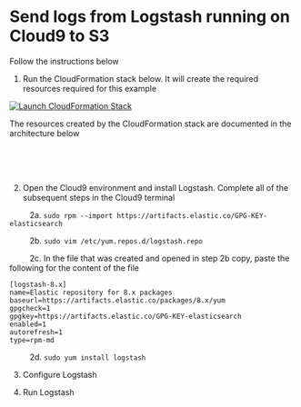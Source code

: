 # Send logs from Logstash running on Cloud9 to S3
Follow the instructions below

1. Run the CloudFormation stack below. It will create the required resources required for this example

[![Launch CloudFormation Stack](https://sharkech-public.s3.amazonaws.com/misc-public/cloudformation-launch-stack.png)]()

The resources created by the CloudFormation stack are documented in the architecture below

</br></br></br>

2. Open the Cloud9 environment and install Logstash. Complete all of the subsequent steps in the Cloud9 terminal

&nbsp;&nbsp;&nbsp;&nbsp;&nbsp;&nbsp;&nbsp;&nbsp; 2a. ```sudo rpm --import https://artifacts.elastic.co/GPG-KEY-elasticsearch```

&nbsp;&nbsp;&nbsp;&nbsp;&nbsp;&nbsp;&nbsp;&nbsp; 2b. ```sudo vim /etc/yum.repos.d/logstash.repo```

&nbsp;&nbsp;&nbsp;&nbsp;&nbsp;&nbsp;&nbsp;&nbsp; 2c. In the file that was created and opened in step 2b copy, paste the following for the content of the file
```
[logstash-8.x]
name=Elastic repository for 8.x packages
baseurl=https://artifacts.elastic.co/packages/8.x/yum
gpgcheck=1
gpgkey=https://artifacts.elastic.co/GPG-KEY-elasticsearch
enabled=1
autorefresh=1
type=rpm-md
```

&nbsp;&nbsp;&nbsp;&nbsp;&nbsp;&nbsp;&nbsp;&nbsp; 2d. ```sudo yum install logstash```

3. Configure Logstash

4. Run Logstash
